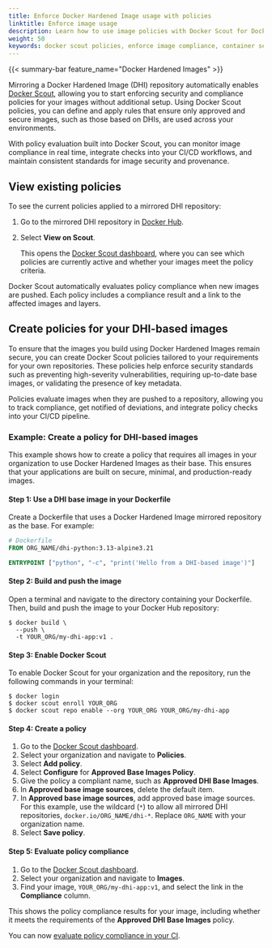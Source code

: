 ```yaml
---
title: Enforce Docker Hardened Image usage with policies
linktitle: Enforce image usage
description: Learn how to use image policies with Docker Scout for Docker Hardened Images.
weight: 50
keywords: docker scout policies, enforce image compliance, container security policy, image provenance, vulnerability policy check
---
```


{{< summary-bar feature_name="Docker Hardened Images" >}}

Mirroring a Docker Hardened Image (DHI) repository automatically enables [Docker
Scout](/scout/), allowing you to start enforcing security and compliance policies for your
images without additional setup. Using Docker Scout policies, you can define and
apply rules that ensure only approved and secure images, such as those based on
DHIs, are used across your environments.

With policy evaluation built into Docker Scout, you can monitor image compliance
in real time, integrate checks into your CI/CD workflows, and maintain
consistent standards for image security and provenance.

## View existing policies

To see the current policies applied to a mirrored DHI repository:

1. Go to the mirrored DHI repository in [Docker Hub](https://hub.docker.com).
2. Select **View on Scout**.

   This opens the [Docker Scout dashboard](https://scout.docker.com), where you
   can see which policies are currently active and whether your images meet the
   policy criteria.

Docker Scout automatically evaluates policy compliance when new images are
pushed. Each policy includes a compliance result and a link to the affected
images and layers.

## Create policies for your DHI-based images

To ensure that the images you build using Docker Hardened Images remain secure,
you can create Docker Scout policies tailored to your requirements for your own
repositories. These policies help enforce security standards such as preventing
high-severity vulnerabilities, requiring up-to-date base images, or validating
the presence of key metadata.

Policies evaluate images when they are pushed to a repository, allowing you to
track compliance, get notified of deviations, and integrate policy checks into
your CI/CD pipeline.

### Example: Create a policy for DHI-based images

This example shows how to create a policy that requires all images in your
organization to use Docker Hardened Images as their base. This ensures that
your applications are built on secure, minimal, and production-ready images.

#### Step 1: Use a DHI base image in your Dockerfile

Create a Dockerfile that uses a Docker Hardened Image mirrored repository as the
base. For example:

```dockerfile
# Dockerfile
FROM ORG_NAME/dhi-python:3.13-alpine3.21

ENTRYPOINT ["python", "-c", "print('Hello from a DHI-based image')"]
```

#### Step 2: Build and push the image

Open a terminal and navigate to the directory containing your Dockerfile. Then,
build and push the image to your Docker Hub repository:

```console
$ docker build \
  --push \
  -t YOUR_ORG/my-dhi-app:v1 .
```

#### Step 3: Enable Docker Scout

To enable Docker Scout for your organization and the repository, run the
following commands in your terminal:

```console
$ docker login
$ docker scout enroll YOUR_ORG
$ docker scout repo enable --org YOUR_ORG YOUR_ORG/my-dhi-app
```

#### Step 4: Create a policy

1. Go to the [Docker Scout dashboard](https://scout.docker.com).
2. Select your organization and navigate to **Policies**.
3. Select **Add policy**.
4. Select **Configure** for **Approved Base Images Policy**.
5. Give the policy a compliant name, such as **Approved DHI Base Images**.
6. In **Approved base image sources**, delete the default item.
7. In **Approved base image sources**, add approved base image sources. For this
   example, use the wildcard (`*`) to allow all mirrored DHI repositories,
   `docker.io/ORG_NAME/dhi-*`. Replace `ORG_NAME` with your organization name.
8. Select **Save policy**.

#### Step 5: Evaluate policy compliance

1. Go to the [Docker Scout dashboard](https://scout.docker.com).
2. Select your organization and navigate to **Images**.
3. Find your image, `YOUR_ORG/my-dhi-app:v1`, and select the link in the **Compliance** column.

This shows the policy compliance results for your image, including whether it
meets the requirements of the **Approved DHI Base Images** policy.

You can now [evaluate policy compliance in your CI](/scout/policy/ci/).
